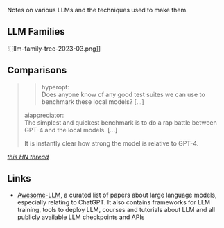 Notes on various LLMs and the techniques used to make them.

## LLM Families

![[llm-family-tree-2023-03.png]]

## Comparisons 

>>hyperopt:  
>>Does anyone know of any good test suites we can use to benchmark these local models? \[...\]
>
>aiappreciator:  
>The simplest and quickest benchmark is to do a rap battle between GPT-4 and the local models. \[...\]
>
>It is instantly clear how strong the model is relative to GPT-4.

[<cite>this HN thread</cite>](https://news.ycombinator.com/item?id=35349853)

## Links

- [Awesome-LLM](https://github.com/Hannibal046/Awesome-LLM), a curated list of papers about large language models, especially relating to ChatGPT. It also contains frameworks for LLM training, tools to deploy LLM, courses and tutorials about LLM and all publicly available LLM checkpoints and APIs